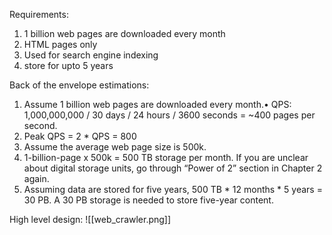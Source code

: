 Requirements:
1. 1 billion web pages are downloaded every month
2. HTML pages only
3. Used for search engine indexing
4. store for upto 5 years

Back of the envelope estimations:
1. Assume 1 billion web pages are downloaded every month.• QPS: 1,000,000,000 / 30 days / 24 hours / 3600 seconds = ~400 pages per second.
2. Peak QPS = 2 * QPS = 800
3. Assume the average web page size is 500k.
4. 1-billion-page x 500k = 500 TB storage per month. If you are unclear about digital
storage units, go through “Power of 2” section in Chapter 2 again.
5. Assuming data are stored for five years, 500 TB * 12 months * 5 years = 30 PB. A 30 PB
storage is needed to store five-year content.

High level design:
![[web_crawler.png]]

